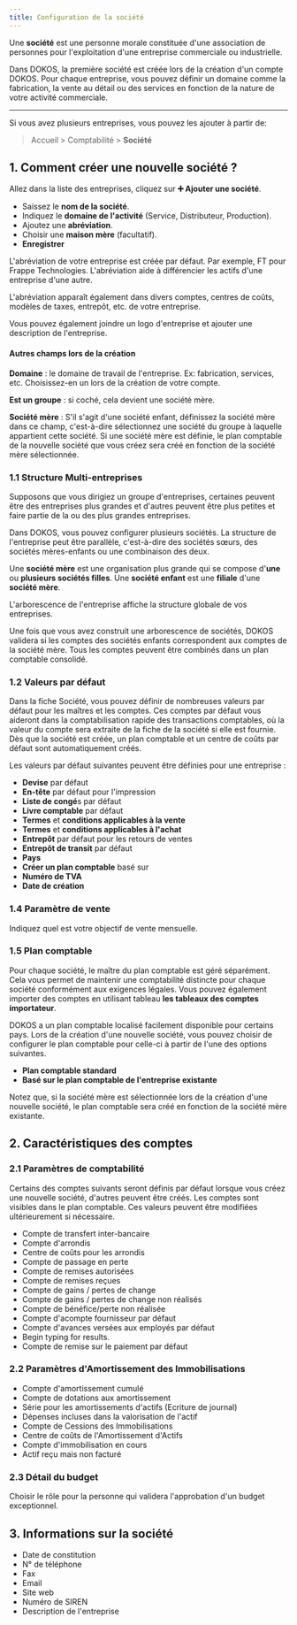```yaml
---
title: Configuration de la société
---
```


Une **société** est une personne morale constituée d'une association de personnes pour l'exploitation d'une entreprise commerciale ou industrielle.

Dans DOKOS, la première société est créée lors de la création d'un compte DOKOS. Pour chaque entreprise, vous pouvez définir un domaine comme la fabrication, la vente au détail ou des services en fonction de la nature de votre activité commerciale.

---

Si vous avez plusieurs entreprises, vous pouvez les ajouter à partir de:

> Accueil > Comptabilité > **Société**

## 1. Comment créer une nouvelle société ?

Allez dans la liste des entreprises, cliquez sur **:heavy_plus_sign: Ajouter une société**.
- Saissez le **nom de la société**.
- Indiquez le **domaine de l'activité** (Service, Distributeur, Production).
- Ajoutez une **abréviation**.
- Choisir une **maison mère** (facultatif).
- **Enregistrer**

L'abréviation de votre entreprise est créée par défaut. Par exemple, FT pour Frappe Technologies. L'abréviation aide à différencier les actifs d'une entreprise d'une autre.

L'abréviation apparaît également dans divers comptes, centres de coûts, modèles de taxes, entrepôt, etc. de votre entreprise.

Vous pouvez également joindre un logo d'entreprise et ajouter une description de l'entreprise.

#### Autres champs lors de la création

**Domaine** : le domaine de travail de l'entreprise. Ex: fabrication, services, etc. Choisissez-en un lors de la création de votre compte.

**Est un groupe** : si coché, cela devient une société mère.

**Société mère** : S'il s'agit d'une société enfant, définissez la société mère dans ce champ, c'est-à-dire sélectionnez une société du groupe à laquelle appartient cette société. Si une société mère est définie, le plan comptable de la nouvelle société que vous créez sera créé en fonction de la société mère sélectionnée.


### 1.1 Structure Multi-entreprises

Supposons que vous dirigiez un groupe d'entreprises, certaines peuvent être des entreprises plus grandes et d'autres peuvent être plus petites et faire partie de la ou des plus grandes entreprises.

Dans DOKOS, vous pouvez configurer plusieurs sociétés. La structure de l'entreprise peut être parallèle, c'est-à-dire des sociétés sœurs, des sociétés mères-enfants ou une combinaison des deux.

Une **société mère** est une organisation plus grande qui se compose d'**une** ou **plusieurs sociétés filles**. Une **société enfant** est une **filiale** d'une **société mère**.

L'arborescence de l'entreprise affiche la structure globale de vos entreprises.

Une fois que vous avez construit une arborescence de sociétés, DOKOS validera si les comptes des sociétés enfants correspondent aux comptes de la société mère. Tous les comptes peuvent être combinés dans un plan comptable consolidé.

### 1.2 Valeurs par défaut

Dans la fiche Société, vous pouvez définir de nombreuses valeurs par défaut pour les maîtres et les comptes. Ces comptes par défaut vous aideront dans la comptabilisation rapide des transactions comptables, où la valeur du compte sera extraite de la fiche de la société si elle est fournie. Dès que la société est créée, un plan comptable et un centre de coûts par défaut sont automatiquement créés.

Les valeurs par défaut suivantes peuvent être définies pour une entreprise :

- **Devise** par défaut
- **En-tête** par défaut pour l'impression
- **Liste de congé**s par défaut
- **Livre comptable** par défaut
- **Termes** et **conditions applicables à la vente**
- **Termes** et **conditions applicables à l'achat**
- **Entrepôt** par défaut pour les retours de ventes
- **Entrepôt de transit** par défaut
- **Pays**
- **Créer un plan comptable** basé sur
- **Numéro de TVA**
- **Date de création**

### 1.4 Paramètre de vente

Indiquez quel est votre objectif de vente mensuelle.

### 1.5 Plan comptable

Pour chaque société, le maître du plan comptable est géré séparément. Cela vous permet de maintenir une comptabilité distincte pour chaque société conformément aux exigences légales. Vous pouvez également importer des comptes en utilisant tableau **les tableaux des comptes importateur**.

DOKOS a un plan comptable localisé facilement disponible pour certains pays. Lors de la création d'une nouvelle société, vous pouvez choisir de configurer le plan comptable pour celle-ci à partir de l'une des options suivantes.

- **Plan comptable standard**
- **Basé sur le plan comptable de l'entreprise existante**

Notez que, si la société mère est sélectionnée lors de la création d'une nouvelle société, le plan comptable sera créé en fonction de la société mère existante.

## 2. Caractéristiques des comptes

### 2.1 Paramètres de comptabilité

Certains des comptes suivants seront définis par défaut lorsque vous créez une nouvelle société, d'autres peuvent être créés. Les comptes sont visibles dans le plan comptable. Ces valeurs peuvent être modifiées ultérieurement si nécessaire.

- Compte de transfert inter-bancaire
- Compte d'arrondis
- Centre de coûts pour les arrondis
- Compte de passage en perte
- Compte de remises autorisées
- Compte de remises reçues
- Compte de gains / pertes de change
- Compte de gains / pertes de change non réalisés
- Compte de bénéfice/perte non réalisée
- Compte d'acompte fournisseur par défaut
- Compte d'avances versées aux employés par défaut
- Begin typing for results.
- Compte de remise sur le paiement par défaut

### 2.2 Paramètres d'Amortissement des Immobilisations

- Compte d'amortissement cumulé
- Compte de dotations aux amortissement
- Série pour les amortissements d'actifs (Ecriture de journal)
- Dépenses incluses dans la valorisation de l'actif
- Compte de Cessions des Immobilisations
- Centre de coûts de l'Amortissement d'Actifs
- Compte d'immobilisation en cours
- Actif reçu mais non facturé

### 2.3 Détail du budget

Choisir le rôle pour la personne qui validera l'approbation d'un budget exceptionnel.

## 3. Informations sur la société

- Date de constitution
- N° de téléphone
- Fax
- Email
- Site web
- Numéro de SIREN
- Description de l'entreprise